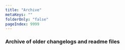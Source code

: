 ```yaml
---
title: "Archive"
metaKeys: ""
folderOnly: "false"
pageIndex: 9999
---
```

### Archive of older changelogs and readme files


